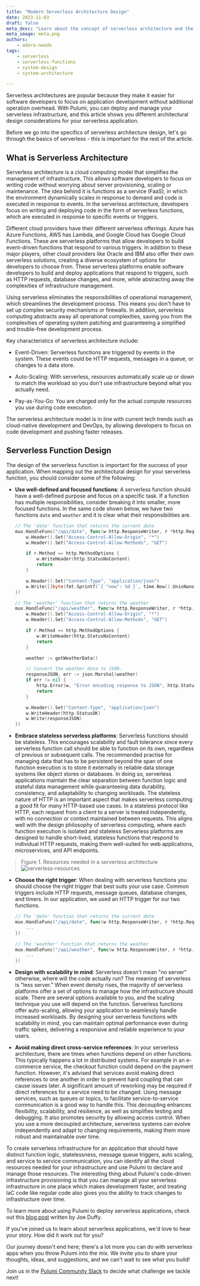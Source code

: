 ```yaml
---
title: "Modern Serverless Architecture Design"
date: 2023-11-03
draft: false
meta_desc: "Learn about the concept of serverless architecture and the different considerations to make when building out your serverless application."
meta_image: meta.png
authors:
    - adora-nwodo
tags:
    - serverless
    - serverless-functions
    - system-design
    - system-architecture

---
```


Serverless architectures are popular because they make it easier for software developers to focus on application development without additional operation overhead. With Pulumi, you can deploy and manage your serverless infrastructure, and this article shows you different architectural design considerations for your serverless application.

Before we go into the specifics of serverless architecture design, let's go through the basics of serverless - this is important for the rest of the article.

## What is Serverless Architecture

Serverless architecture is a cloud computing model that simplifies the management of infrastructure. This allows software developers to focus on writing code without worrying about server provisioning, scaling or maintenance. The idea behind it is functions as a service (FaaS), in which the environment dynamically scales in response to demand and code is executed in response to events. In the serverless architecture, developers focus on writing and deploying code in the form of serverless functions, which are executed in response to specific events or triggers.

Different cloud providers have their different serverless offerings. Azure has Azure Functions, AWS has Lambda, and Google Cloud has Google Cloud Functions. These are serverless platforms that allow developers to build event-driven functions that respond to various triggers. In addition to these major players, other cloud providers like Oracle and IBM also offer their own serverless solutions, creating a diverse ecosystem of options for developers to choose from. These serverless platforms enable software developers to build and deploy applications that respond to triggers, such as HTTP requests, database changes, and more, while abstracting away the complexities of infrastructure management.

Using serverless eliminates the responsibilities of operational management, which streamlines the development process. This means you don't have to set up complex security mechanisms or firewalls. In addition, serverless computing abstracts away all operational complexities, saving you from the complexities of operating system patching and guaranteeing a simplified and trouble-free development process.

Key characteristics of serverless architecture include:

- Event-Driven: Serverless functions are triggered by events in the system. These events could be HTTP requests, messages in a queue, or changes to a data store.

- Auto-Scaling: With serverless, resources automatically scale up or down to match the workload so you don't use infrastructure beyond what you actually need.

- Pay-as-You-Go: You are charged only for the actual compute resources you use during code execution.

The serverless architecture model is in line with current tech trends such as cloud-native development and DevOps, by allowing developers to focus on code development and pushing faster releases.

## Serverless Function Design

The design of the serverless function is important for the success of your application. When mapping out the architectural design for your serverless function, you should consider some of the following:

- **Use well-defined and focused functions**: A serverless function should have a well-defined purpose and focus on a specific task. If a function has multiple responsibilities, consider breaking it into smaller, more focused functions. In the same code shown below, we have two functions `date` and `weather` and it is clear what their responsibilities are.

    ``` go
    // The 'date' function that returns the current date
	mux.HandleFunc("/api/date", func(w http.ResponseWriter, r *http.Request) {
		w.Header().Set("Access-Control-Allow-Origin", "*")
		w.Header().Set("Access-Control-Allow-Methods", "GET")

		if r.Method == http.MethodOptions {
			w.WriteHeader(http.StatusNoContent)
			return
		}

		w.Header().Set("Content-Type", "application/json")
		w.Write([]byte(fmt.Sprintf(`{ "now": %d }`, time.Now().UnixNano()/1000000)))
	})

    // The 'weather' function that returns the weather
	mux.HandleFunc("/api/weather", func(w http.ResponseWriter, r *http.Request) {
		w.Header().Set("Access-Control-Allow-Origin", "*")
		w.Header().Set("Access-Control-Allow-Methods", "GET")

		if r.Method == http.MethodOptions {
			w.WriteHeader(http.StatusNoContent)
			return
		}

		weather := getWeatherData()

		// Convert the weather data to JSON.
		responseJSON, err := json.Marshal(weather)
		if err != nil {
			http.Error(w, "Error encoding response to JSON", http.StatusInternalServerError)
			return
		}

		w.Header().Set("Content-Type", "application/json")
		w.WriteHeader(http.StatusOK)
		w.Write(responseJSON)
	})
    ```

- **Embrace stateless serverless platforms**: Serverless functions should be stateless. This encourages scalability and fault tolerance since every serverless function call should be able to function on its own, regardless of previous or subsequent calls. The recommended practise for managing data that has to be persistent beyond the span of one function execution is to store it externally in reliable data storage systems like object stores or databases. In doing so, serverless applications maintain the clear separation between function logic and stateful data management while guaranteeing data durability, consistency, and adaptability to changing workloads. The stateless nature of HTTP is an important aspect that makes serverless computing a good fit for many HTTP-based use cases. In a stateless protocol like HTTP, each request from a client to a server is treated independently, with no connection or context maintained between requests. This aligns well with the design philosophy of serverless computing, where each function execution is isolated and stateless Serverless platforms are designed to handle short-lived, stateless functions that respond to individual HTTP requests, making them well-suited for web applications, microservices, and API endpoints.

> Figure 1. Resources needed in a serverless architecture
![serverless-resources](./serverless-resources.png)

- **Choose the right trigger**: When dealing with serverless functions you should choose the right trigger that best suits your use case. Common triggers include HTTP requests, message queues, database changes, and timers. In our application, we used an HTTP trigger for our two functions.

    ``` go
    // The 'date' function that returns the current date
	mux.HandleFunc("/api/date", func(w http.ResponseWriter, r *http.Request) {
        ...
	})

    // The 'weather' function that returns the weather
	mux.HandleFunc("/api/weather", func(w http.ResponseWriter, r *http.Request) {
        ...
	})
    ```

- **Design with scalability in mind**: Serverless doesn't mean "no server" otherwise, where will the code actually run? The meaning of serverless is "less server." When event density rises, the majority of serverless platforms offer a set of options to manage how the infrastructure should scale. There are several options available to you, and the scaling technique you use will depend on the function. Serverless functions offer auto-scaling, allowing your application to seamlessly handle increased workloads.  By designing your serverless functions with scalability in mind, you can maintain optimal performance even during traffic spikes, delivering a responsive and reliable experience to your users.

- **Avoid making direct cross-service references**: In your serverless architecture, there are times when functions depend on other functions. This typically happens a lot in distributed systems. For example in an e-commerce service, the checkout function could depend on the payment function. However, it's advised that services avoid making direct references to one another in order to prevent hard coupling that can cause issues later. A significant amount of reworking may be required if direct references for a service need to be changed. Using message services, such as queues or topics, to facilitate service-to-service communication is a good way to handle this. This decoupling enhances flexibility, scalability, and resilience, as well as simplifies testing and debugging. It also promotes security by allowing access control. When you use a more decoupled architecture, serverless systems can evolve independently and adapt to changing requirements, making them more robust and maintainable over time.

To create serverless infrastructure for an application that should have distinct function logic, statelessness, message queue triggers, auto scaling, and service to service communication, you can identify all the cloud resources needed for your infrastructure and use Pulumi to declare and manage those resources. The interesting thing about Pulumi's code-driven infrastructure provisioning is that you can manage all your serverless infrastructure in one place which makes development faster, and treating IaC code like regular code also gives you the ability to track changes to infrastructure over time.

To learn more about using Pulumi to deploy serverless applications, check out this [blog post](https://www.pulumi.com/blog/easy-serverless-apps-and-infrastructure-real-events-real-code/) written by Joe Duffy.

If you've joined us to learn about serverless applications, we'd love to hear your story. How did it work out for you?

Our journey doesn't end here; there's a lot more you can do with serverless apps when you throw Pulumi into the mix. We invite you to share your thoughts, ideas, and suggestions, and we can't wait to see what you build!

Join us in the [Pulumi Community Slack](https://slack.pulumi.com) to decide what challenge we tackle next!
